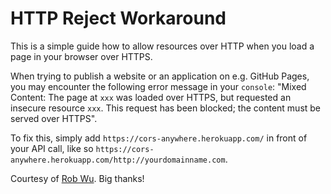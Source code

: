 # HTTP Reject Workaround
This is a simple guide how to allow resources over HTTP when you load a page in your browser over HTTPS.

When trying to publish a website or an application on e.g. GitHub Pages, you may encounter the following error message in your `console`: "Mixed Content: The page at  `xxx`  was loaded over HTTPS, but requested an insecure resource `xxx`. This request has been blocked; the content must be served over HTTPS".

To fix this, simply add `https://cors-anywhere.herokuapp.com/` in front of your API call, like so `https://cors-anywhere.herokuapp.com/http://yourdomainname.com`.

Courtesy of [Rob Wu](https://github.com/Rob--W/cors-anywhere). Big thanks!
